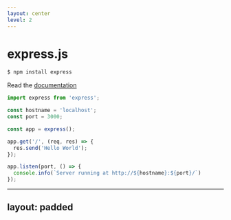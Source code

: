 ```yaml
---
layout: center
level: 2
---
```


# express.js

```sh
$ npm install express
```

Read the [documentation](https://expressjs.com/)

```ts {all|8|all} twoslash include main
import express from 'express';

const hostname = 'localhost';
const port = 3000;

const app = express();

app.get('/', (req, res) => {
  res.send('Hello World');
});

app.listen(port, () => {
  console.info(`Server running at http://${hostname}:${port}/`)
});
```



---
layout: padded
---

<StackBlitz project="stackblitz-starters-wylkpz" file="index.js" />

